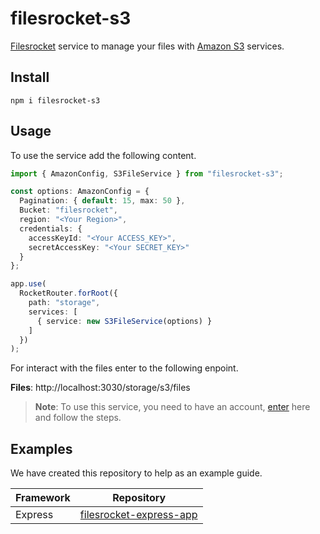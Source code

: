 # filesrocket-s3
[Filesrocket](https://github.com/IvanZM123/filesrocket) service to manage your files with [Amazon S3](https://aws.amazon.com/s3/) services.

## Install
```
npm i filesrocket-s3
```

## Usage
To use the service add the following content.

```ts
import { AmazonConfig, S3FileService } from "filesrocket-s3";

const options: AmazonConfig = {
  Pagination: { default: 15, max: 50 },
  Bucket: "filesrocket",
  region: "<Your Region>",
  credentials: {
    accessKeyId: "<Your ACCESS_KEY>",
    secretAccessKey: "<Your SECRET_KEY>"
  }
};

app.use(
  RocketRouter.forRoot({
    path: "storage",
    services: [
      { service: new S3FileService(options) }
    ]
  })
);
```

For interact with the files enter to the following enpoint.

**Files**: http://localhost:3030/storage/s3/files

> **Note**: To use this service, you need to have an account, [enter](https://aws.amazon.com/s3/) here and follow the steps.

## Examples
We have created this repository to help as an example guide.

| Framework | Repository |
| --------- | ---------- |
| Express | [filesrocket-express-app](https://github.com/IvanZM123/filesrocket-express-app) |
